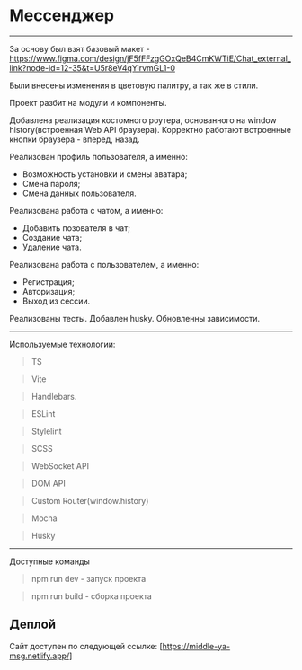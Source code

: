# Мессенджер

---
За основу был взят базовый
макет - https://www.figma.com/design/jF5fFFzgGOxQeB4CmKWTiE/Chat_external_link?node-id=12-35&t=U5r8eV4qYirvmGL1-0

Были внесены изменения в цветовую палитру, а так же в стили.

Проект разбит на модули и компоненты.

Добавлена реализация костомного роутера, основанного на window history(встроенная Web API браузера).
Корректно работают встроенные кнопки браузера - вперед, назад.

Реализован профиль пользователя, а именно:
- Возможность установки и смены аватара;
- Смена пароля;
- Смена данных пользователя.

Реализована работа с чатом, а именно:
- Добавить позователя в чат;
- Создание чата;
- Удаление чата.

Реализована работа с пользователем, а именно:
- Регистрация;
- Авторизация;
- Выход из сессии.

Реализованы тесты.
Добавлен husky.
Обновленны зависимости.

---

Используемые технологии:
> TS

> Vite

> Handlebars.

> ESLint

> Stylelint

>  SCSS

> WebSocket API

> DOM API

> Custom Router(window.history)

> Mocha

> Husky

---

Доступные команды

> npm run dev - запуск проекта
 
> npm run build - сборка проекта

## Деплой
Сайт доступен по следующей ссылке: [https://middle-ya-msg.netlify.app/]
